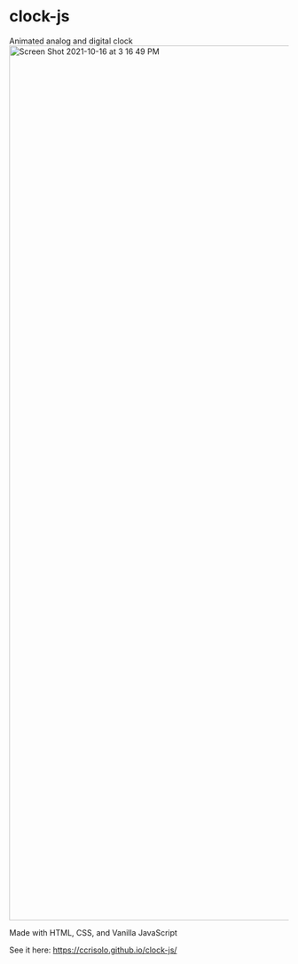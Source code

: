 # clock-js
Animated analog and digital clock 
<img width="1578" alt="Screen Shot 2021-10-16 at 3 16 49 PM" src="https://user-images.githubusercontent.com/59452934/137603403-6d07145e-312d-4de7-8824-e143beb7d742.png">



Made with HTML, CSS, and Vanilla JavaScript

See it here: https://ccrisolo.github.io/clock-js/
